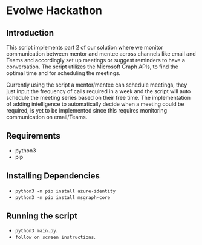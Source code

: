 # Evolwe Hackathon

## Introduction
This script implements part 2 of our solution where we monitor communication between mentor and mentee across channels like email and Teams and accordingly set up meetings or suggest reminders to have a conversation.
The script utilizes the Microsoft Graph APIs, to find the optimal time and for scheduling the meetings. 

Currently using the script a mentor/mentee can schedule meetings, they just input the frequency of calls required in a week and the script will auto schedule the meeting series based on their free time. 
The implementation of adding intelligence to automatically decide when a meeting could be required, is yet to be implemented since this requires monitoring communication on email/Teams.   


## Requirements
* python3
* pip 

## Installing Dependencies
* `python3 -m pip install azure-identity`
* `python3 -m pip install msgraph-core`

## Running the script

* `python3 main.py`.
* `follow on screen instructions`.
